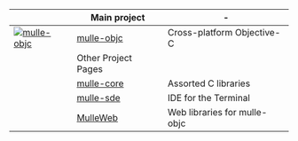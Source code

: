 |                                  |     Main project                              |-|
|---------------------------------------------------|------------------------------|-|
|[![mulle-objc](https://avatars.githubusercontent.com/u/23309093?s=48&v=4)](https://mulle-objc.github.io/) | [mulle-objc](//mulle-objc.github.io)                   | Cross-platform Objective-C   |
| | Other Project Pages                    
| |[mulle-core](//github.com/mulle-core/)   | Assorted C libraries         |
| |[mulle-sde](//github.com/mulle-sde/)     | IDE for the Terminal         |
| |[MulleWeb](//github.com/MulleWeb/)       | Web libraries for mulle-objc | 

